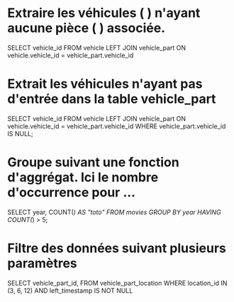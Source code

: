 # Extraire les véhicules ( ) n'ayant aucune pièce ( ) associée.
SELECT vehicle_id
FROM vehicle
LEFT JOIN vehicle_part ON vehicle.vehicle_id = vehicle_part.vehicle_id

# Extrait les véhicules n'ayant pas d'entrée dans la table vehicle_part
SELECT vehicle_id
FROM vehicle
LEFT JOIN vehicle_part ON vehicle.vehicle_id = vehicle_part.vehicle_id
WHERE vehicle_part.vehicle_id IS NULL;

# Groupe suivant une fonction d'aggrégat. Ici le nombre d'occurrence pour ...
SELECT year, COUNT(*) AS "toto"
FROM movies 
GROUP BY year
HAVING COUNT(*) > 5;

# Filtre des données suivant plusieurs paramètres
SELECT vehicle_part_id, 
FROM vehicle_part_location
WHERE location_id IN (3, 6, 12) AND left_timestamp IS NOT NULL